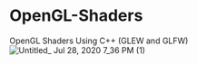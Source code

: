 # OpenGL-Shaders
OpenGL Shaders Using C++ (GLEW and GLFW) <br>
![Untitled_ Jul 28, 2020 7_36 PM (1)](https://user-images.githubusercontent.com/20130001/88677167-92250800-d10a-11ea-8b45-de806ccfb757.gif)

